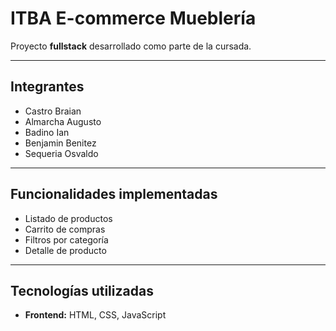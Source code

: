 # ITBA E-commerce Mueblería

Proyecto **fullstack** desarrollado como parte de la cursada.

---

## Integrantes
- Castro Braian
- Almarcha Augusto
- Badino Ian
- Benjamin Benitez
- Sequeria Osvaldo

---

## Funcionalidades implementadas
  - Listado de productos
  - Carrito de compras
  - Filtros por categoría
  - Detalle de producto

---

## Tecnologías utilizadas
- **Frontend:** HTML, CSS, JavaScript
